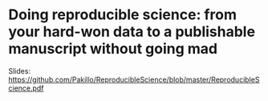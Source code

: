 # Doing reproducible science: from your hard-won data to a publishable manuscript without going mad

Slides: https://github.com/Pakillo/ReproducibleScience/blob/master/ReproducibleScience.pdf
